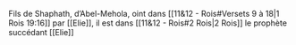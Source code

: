 Fils de Shaphath, d’Abel-Mehola, oint dans [[11&12 - Rois#Versets 9 à 18|1 Rois 19:16]] par [[Elie]], il est dans [[11&12 - Rois#2 Rois|2 Rois]] le prophète succédant [[Elie]]